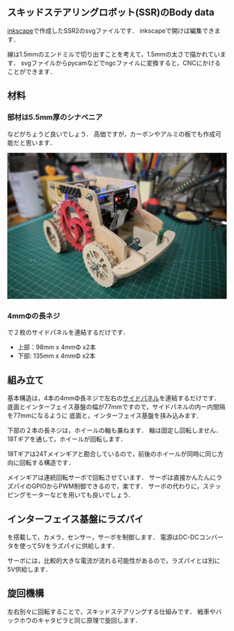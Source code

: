 ## スキッドステアリングロボット(SSR)のBody data

[inkscape](https://inkscape.org/ja/)で作成したSSR2のsvgファイルです．
inkscapeで開けば編集できます．

線は1.5mmのエンドミルで切り出すことを考えて，1.5mmの太さで描かれています．
svgファイルからpycamなどでngcファイルに変換すると，CNCにかけることができます．

## 材料
### 部材は5.5mm厚のシナベニア
などがちょうど良いでしょう．
高価ですが，カーボンやアルミの板でも作成可能だと思います．

<img src='https://github.com/HondaLab/2D_OVTurning/blob/main/SSR2.JPG' width=600>

### 4mmΦの長ネジ
で２枚のサイドパネルを連結するだけです．
  * 上部：98mm x 4mmΦ x2本
  * 下部: 135mm x 4mmΦ x2本

## 組み立て
基本構造は，4本の4mmΦ長ネジで左右の[サイドパネル](https://github.com/HondaLab/SSR2/blob/main/Side115f.svg)を連結するだけです．
底面とインターフェイス基盤の幅が77mmですので，サイドパネルの内ー内間隔を77mmになるように
底面と，インターフェイス基盤を挟み込みます．

下部の２本の長ネジは，ホイールの軸も兼ねます．
軸は固定し回転しません．
18Tギアを通して，ホイールが回転します．

18Tギアは24Tメインギアと勘合しているので，前後のホイールが同時に同じ方向に回転する構造です．

メインギアは連続回転サーボで回転させています．
サーボは直接かんたんにラズパイのGPIOからPWM制御できるので，楽です．
サーボの代わりに，ステッピングモーターなどを用いても良いでしょう．

## インターフェイス基盤にラズパイ
を搭載して，カメラ，センサー，サーボを制御します．
電源はDC-DCコンバータを使って5Vをラズパイに供給します．

サーボには，比較的大きな電流が流れる可能性があるので，ラズパイとは別に5V供給します．

## 旋回機構
左右別々に回転することで，スキッドステアリングする仕組みです．
戦車やバックホウのキャタピラと同じ原理で旋回します．



